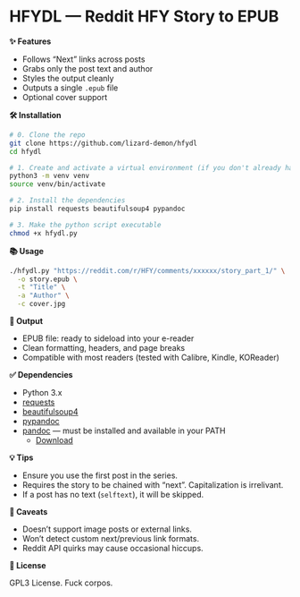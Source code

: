 # HFYDL — Reddit HFY Story to EPUB

**✨ Features**

* Follows “Next” links across posts
* Grabs only the post text and author
* Styles the output cleanly
* Outputs a single `.epub` file
* Optional cover support

**🛠️ Installation**

```bash
# 0. Clone the repo
git clone https://github.com/lizard-demon/hfydl
cd hfydl

# 1. Create and activate a virtual environment (if you don't already have one)
python3 -m venv venv
source venv/bin/activate

# 2. Install the dependencies
pip install requests beautifulsoup4 pypandoc

# 3. Make the python script executable
chmod +x hfydl.py
```

**📚 Usage**

```bash
./hfydl.py "https://reddit.com/r/HFY/comments/xxxxxx/story_part_1/" \
  -o story.epub \
  -t "Title" \
  -a "Author" \
  -c cover.jpg
```

**🧼 Output**

* EPUB file: ready to sideload into your e-reader
* Clean formatting, headers, and page breaks
* Compatible with most readers (tested with Calibre, Kindle, KOReader)

**✅ Dependencies**

* Python 3.x
* [requests](https://pypi.org/project/requests/)
* [beautifulsoup4](https://pypi.org/project/beautifulsoup4/)
* [pypandoc](https://pypi.org/project/pypandoc/)
* [pandoc](https://pandoc.org/) — must be installed and available in your PATH
  * [Download](https://pandoc.org/installing.html)

**💡 Tips**

* Ensure you use the first post in the series.
* Requires the story to be chained with “next”. Capitalization is irrelivant.
* If a post has no text (`selftext`), it will be skipped.

**🐛 Caveats**

* Doesn’t support image posts or external links.
* Won’t detect custom next/previous link formats.
* Reddit API quirks may cause occasional hiccups.

**📄 License**

GPL3 License. Fuck corpos.
